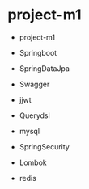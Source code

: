 # project-m1

- project-m1

- Springboot
- SpringDataJpa
- Swagger
- jjwt
- Querydsl
- mysql
- SpringSecurity
- Lombok
- redis
